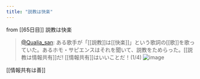 ```yaml
---
title: "説教は快楽"
---
```


from [[65日目]]
説教は快楽
> [@Qualia_san](https://twitter.com/Qualia_san/status/1610800226188820481?s=20&t=V0X1evX-f5irTMfNQAwUtA): ある歌手が「[[説教]]は[[快楽]]」という歌詞の[[歌]]を歌っていた。あるホモ・サピエンスはそれを聞いて、説教をためらった。[[説教は情報共有]]だ! [[情報共有]]はいいことだ！(1/4)
> ![image](https://pbs.twimg.com/media/Flq2HvVaYAEoxER.png)

[[情報共有は善]]
